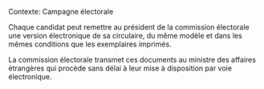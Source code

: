 Contexte: Campagne électorale

Chaque candidat peut remettre au président de la commission électorale une version électronique de sa circulaire, du même modèle et dans les mêmes conditions que les exemplaires imprimés.

La commission électorale transmet ces documents au ministre des affaires étrangères qui procède sans délai à leur mise à disposition par voie électronique.